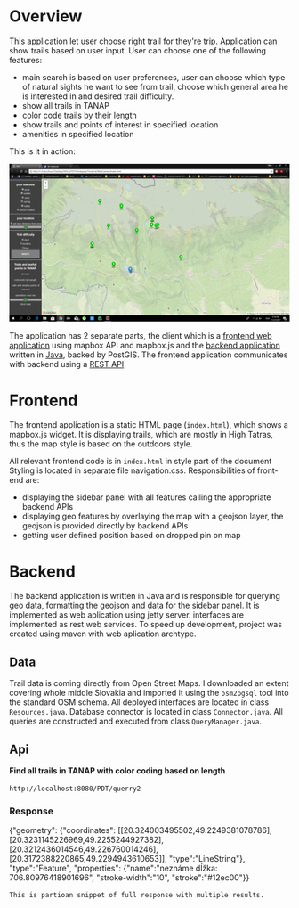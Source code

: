 # Overview

This application let user choose right trail for they're trip. Application can show trails based on user input. 
User can choose one of the following features:
- main search is based on user preferences, user can choose which type of natural sights he want to see from trail, choose which general area he is interested in and desired trail difficulty.
- show all trails in TANAP
- color code trails by their length
- show trails and points of interest in specified location
- amenities in specified location

This is it in action:

![Screenshot](screenshot.png)

The application has 2 separate parts, the client which is a [frontend web application](#frontend) using mapbox API and mapbox.js and the [backend application](#backend) written in [Java](http://www.oracle.com/technetwork/java/javase/downloads/jdk8-downloads-2133151.html), backed by PostGIS. The frontend application communicates with backend using a [REST API](#api).

# Frontend

The frontend application is a static HTML page (`index.html`), which shows a mapbox.js widget. It is displaying trails, which are mostly in High Tatras, thus the map style is based on the outdoors style. 

All relevant frontend code is in `index.html` in style part of the document Styling is located in separate file navigation.css. Responsibilities of front-end are:
- displaying the sidebar panel with all features calling the appropriate backend APIs
- displaying geo features by overlaying the map with a geojson layer, the geojson is provided directly by backend APIs
- getting user defined position based on dropped pin on map

# Backend

The backend application is written in Java and is responsible for querying geo data, formatting the geojson and data for the sidebar panel.
It is implemented as web aplication using jetty server. interfaces are implemented as rest web services. To speed up development, project was created using maven with web aplication archtype.

## Data

Trail data is coming directly from Open Street Maps. I downloaded an extent covering whole middle Slovakia and imported it using the `osm2pgsql` tool into the standard OSM schema. All deployed interfaces are located in class `Resources.java`. Database connector is located in class `Connector.java`. All queries are constructed and executed from class `QueryManager.java`. 


## Api

**Find all trails in TANAP with color coding based on length**

`http://localhost:8080/PDT/querry2`

### Response

{"geometry":
{"coordinates":
[[20.324003495502,49.2249381078786],
[20.3231145226969,49.2255244927382],
[20.3212436014546,49.226760014246],
[20.3172388220865,49.2294943610653]],
"type":"LineString"},
"type":"Feature",
"properties":
{"name":"neznáme dĺžka: 706.80976418901696",
"stroke-width":"10",
"stroke":"#12ec00"}}

```
This is partioan snippet of full response with multiple results.
